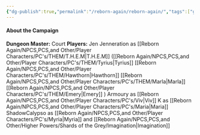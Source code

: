 ```yaml
---
{"dg-publish":true,"permalink":"/reborn-again/reborn-again/","tags":["gardenEntry"]}
---
```




#### About the Campaign
**Dungeon Master:** Court
**Players:**
	Jen Jenneration as [[Reborn Again/NPCS,PCS,and Other/Player Characters/PC's/THEM/T.H.E.M\|T.H.E.M]] ([[Reborn Again/NPCS,PCS,and Other/Player Characters/PC's/THEM/Tyrius\|Tyrius]] [[Reborn Again/NPCS,PCS,and Other/Player Characters/PC's/THEM/Hawthorn\|Hawthorn]] [[Reborn Again/NPCS,PCS,and Other/Player Characters/PC's/THEM/Marla\|Marla]] [[Reborn Again/NPCS,PCS,and Other/Player Characters/PC's/THEM/Emery\|Emery]] )
	Armoury as [[Reborn Again/NPCS,PCS,and Other/Player Characters/PC's/Viv\|Viv]]
	K as [[Reborn Again/NPCS,PCS,and Other/Player Characters/PC's/Maria\|Maria]]
	ShadowCalypso as [[Reborn Again/NPCS,PCS,and Other/Player Characters/PC's/Myria\|Myria]] and [[Reborn Again/NPCS,PCS,and Other/Higher Powers/Shards of the Grey/Imagination\|Imagination]]
